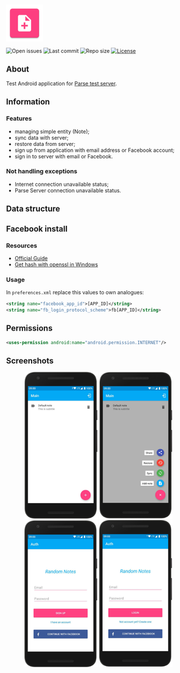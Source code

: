 <img src="media/ic_app.png" height="100px" />

![Open issues](https://img.shields.io/github/issues-raw/fartem/parse-android-test-app.svg?color=ff534a&style=flat-square)
![Last commit](https://img.shields.io/github/last-commit/fartem/parse-android-test-app.svg?color=51539c&style=flat-square)
![Repo size](https://img.shields.io/github/repo-size/fartem/parse-android-test-app.svg?color=02778b&style=flat-square)
[![License](https://img.shields.io/github/license/fartem/parse-android-test-app.svg?color=7ea4b0&style=flat-square)](https://github.com/fartem/parse-android-test-app/blob/master/LICENSE)

## About

Test Android application for [Parse test server](https://github.com/fartem/parse-test-server).

## Information

### Features

- managing simple entity (Note);
- sync data with server;
- restore data from server;
- sign up from application with email address or Facebook account;
- sign in to server with email or Facebook.

### Not handling exceptions

- Internet connection unavailable status;
- Parse Server connection unavailable status.

## Data structure

## Facebook install

### Resources

- [Official Guide](https://developers.facebook.com/docs/facebook-login/android)
- [Get hash with openssl in Windows](https://github.com/magus/react-native-facebook-login/issues/297#issuecomment-433816732)

### Usage

In `preferences.xml` replace this values to own analogues:

```xml
<string name="facebook_app_id">[APP_ID]</string>
<string name="fb_login_protocol_scheme">fb[APP_ID]</string>
```

## Permissions

```xml
<uses-permission android:name="android.permission.INTERNET"/>
```

## Screenshots

<p align="center">
  <img src="media/screenshot_01.png" width="200" />
  <img src="media/screenshot_02.png" width="200" />
  <img src="media/screenshot_03.png" width="200" />
  <img src="media/screenshot_04.png" width="200" />
</p>
